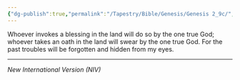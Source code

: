 ```yaml
---
{"dg-publish":true,"permalink":"/Tapestry/Bible/Genesis/Genesis 2_9c/","title":"Genesis 2:9c","hide":true,"tags":["bible-verse","bible-verse"],"dgHomeLink":true,"dgShowLocalGraph":true,"dgEnableSearch":true}
---
```



Whoever invokes a blessing in the land will do so by the one true God; whoever takes an oath in the land will swear by the one true God. For the past troubles will be forgotten and hidden from my eyes.


---
*New International Version (NIV)*